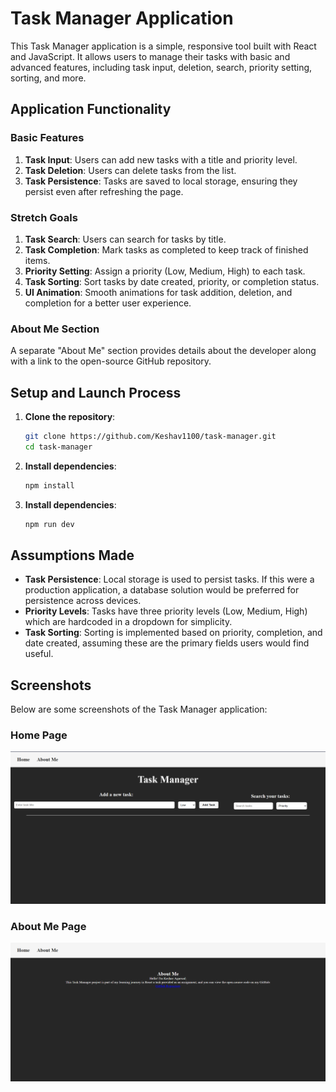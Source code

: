 # Task Manager Application

This Task Manager application is a simple, responsive tool built with React and JavaScript. It allows users to manage their tasks with basic and advanced features, including task input, deletion, search, priority setting, sorting, and more.

## Application Functionality

### Basic Features

1. **Task Input**: Users can add new tasks with a title and priority level.
2. **Task Deletion**: Users can delete tasks from the list.
3. **Task Persistence**: Tasks are saved to local storage, ensuring they persist even after refreshing the page.

### Stretch Goals

1. **Task Search**: Users can search for tasks by title.
2. **Task Completion**: Mark tasks as completed to keep track of finished items.
3. **Priority Setting**: Assign a priority (Low, Medium, High) to each task.
4. **Task Sorting**: Sort tasks by date created, priority, or completion status.
5. **UI Animation**: Smooth animations for task addition, deletion, and completion for a better user experience.

### About Me Section

A separate "About Me" section provides details about the developer along with a link to the open-source GitHub repository.

## Setup and Launch Process

1. **Clone the repository**:
   ```bash
   git clone https://github.com/Keshav1100/task-manager.git
   cd task-manager
   ```
2. **Install dependencies**:
   ```bash
   npm install
   ```
3. **Install dependencies**:
   ```bash
   npm run dev
   ```

## Assumptions Made

- **Task Persistence**: Local storage is used to persist tasks. If this were a production application, a database solution would be preferred for persistence across devices.
- **Priority Levels**: Tasks have three priority levels (Low, Medium, High) which are hardcoded in a dropdown for simplicity.
- **Task Sorting**: Sorting is implemented based on priority, completion, and date created, assuming these are the primary fields users would find useful.

## Screenshots

Below are some screenshots of the Task Manager application:

### Home Page

![Home Page](./screenshots/home-page.png)

### About Me Page

![About Me Page](./screenshots/about-page.png)
